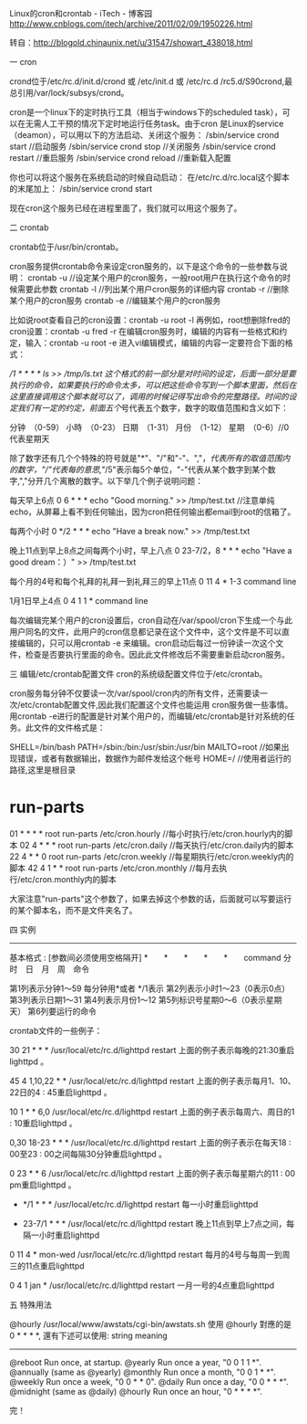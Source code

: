 

Linux的cron和crontab - iTech - 博客园
 http://www.cnblogs.com/itech/archive/2011/02/09/1950226.html

 转自：http://blogold.chinaunix.net/u/31547/showart_438018.html

 

一 cron

crond位于/etc/rc.d/init.d/crond 或 /etc/init.d 或 /etc/rc.d /rc5.d/S90crond,最总引用/var/lock/subsys/crond。

 

cron是一个linux下的定时执行工具（相当于windows下的scheduled task），可以在无需人工干预的情况下定时地运行任务task。由于cron 是Linux的service（deamon），可以用以下的方法启动、关闭这个服务： 
/sbin/service crond start //启动服务 
/sbin/service crond stop //关闭服务 
/sbin/service crond restart //重启服务 
/sbin/service crond reload //重新载入配置 

你也可以将这个服务在系统启动的时候自动启动： 
在/etc/rc.d/rc.local这个脚本的末尾加上： 
/sbin/service crond start 

现在cron这个服务已经在进程里面了，我们就可以用这个服务了。

 

二 crontab

crontab位于/usr/bin/crontab。

 

cron服务提供crontab命令来设定cron服务的，以下是这个命令的一些参数与说明： 
crontab -u //设定某个用户的cron服务，一般root用户在执行这个命令的时候需要此参数 
crontab -l //列出某个用户cron服务的详细内容 
crontab -r //删除某个用户的cron服务 
crontab -e //编辑某个用户的cron服务  


比如说root查看自己的cron设置：crontab -u root -l 
再例如，root想删除fred的cron设置：crontab -u fred -r 
在编辑cron服务时，编辑的内容有一些格式和约定，输入：crontab -u root -e 进入vi编辑模式，编辑的内容一定要符合下面的格式：

*/1 * * * * ls >> /tmp/ls.txt 
这个格式的前一部分是对时间的设定，后面一部分是要执行的命令，如果要执行的命令太多，可以把这些命令写到一个脚本里面，然后在这里直接调用这个脚本就可以了，调用的时候记得写出命令的完整路径。时间的设定我们有一定的约定，前面五个*号代表五个数字，数字的取值范围和含义如下： 

分钟　（0-59） 
小時　（0-23） 
日期　（1-31） 
月份　（1-12） 
星期　（0-6）//0代表星期天 

除了数字还有几个个特殊的符号就是"*"、"/"和"-"、","，*代表所有的取值范围内的数字，"/"代表每的意思,"*/5"表示每5个单位，"-"代表从某个数字到某个数字,","分开几个离散的数字。以下举几个例子说明问题： 

每天早上6点 
0 6 * * * echo "Good morning." >> /tmp/test.txt //注意单纯echo，从屏幕上看不到任何输出，因为cron把任何输出都email到root的信箱了。 

每两个小时 
0 */2 * * * echo "Have a break now." >> /tmp/test.txt 

晚上11点到早上8点之间每两个小时，早上八点 
0 23-7/2，8 * * * echo "Have a good dream：）" >> /tmp/test.txt 

每个月的4号和每个礼拜的礼拜一到礼拜三的早上11点
0 11 4 * 1-3 command line 

1月1日早上4点
0 4 1 1 * command line 

每次编辑完某个用户的cron设置后，cron自动在/var/spool/cron下生成一个与此用户同名的文件，此用户的cron信息都记录在这个文件中，这个文件是不可以直接编辑的，只可以用crontab -e 来编辑。cron启动后每过一份钟读一次这个文件，检查是否要执行里面的命令。因此此文件修改后不需要重新启动cron服务。 

 

三 编辑/etc/crontab配置文件 
cron的系统级配置文件位于/etc/crontab。


cron服务每分钟不仅要读一次/var/spool/cron内的所有文件，还需要读一次/etc/crontab配置文件,因此我们配置这个文件也能运用 cron服务做一些事情。用crontab -e进行的配置是针对某个用户的，而编辑/etc/crontab是针对系统的任务。此文件的文件格式是：

SHELL=/bin/bash 
PATH=/sbin:/bin:/usr/sbin:/usr/bin 
MAILTO=root      //如果出现错误，或者有数据输出，数据作为邮件发给这个帐号 
HOME=/    //使用者运行的路径,这里是根目录 

# run-parts 

01 * * * * root run-parts /etc/cron.hourly //每小时执行/etc/cron.hourly内的脚本 
02 4 * * * root run-parts /etc/cron.daily //每天执行/etc/cron.daily内的脚本
22 4 * * 0 root run-parts /etc/cron.weekly //每星期执行/etc/cron.weekly内的脚本 
42 4 1 * * root run-parts /etc/cron.monthly //每月去执行/etc/cron.monthly内的脚本 

大家注意"run-parts"这个参数了，如果去掉这个参数的话，后面就可以写要运行的某个脚本名，而不是文件夹名了。

 

四 实例

--------------------------------------

基本格式 : [参数间必须使用空格隔开]
*　　*　　*　　*　　*　　command
分　时　日　月　周　命令

第1列表示分钟1～59 每分钟用*或者 */1表示
第2列表示小时1～23（0表示0点）
第3列表示日期1～31
第4列表示月份1～12
第5列标识号星期0～6（0表示星期天）
第6列要运行的命令

crontab文件的一些例子：

30 21 * * * /usr/local/etc/rc.d/lighttpd restart
上面的例子表示每晚的21:30重启lighttpd 。

45 4 1,10,22 * * /usr/local/etc/rc.d/lighttpd restart
上面的例子表示每月1、10、22日的4 : 45重启lighttpd 。

10 1 * * 6,0 /usr/local/etc/rc.d/lighttpd restart
上面的例子表示每周六、周日的1 : 10重启lighttpd 。

0,30 18-23 * * * /usr/local/etc/rc.d/lighttpd restart
上面的例子表示在每天18 : 00至23 : 00之间每隔30分钟重启lighttpd 。

0 23 * * 6 /usr/local/etc/rc.d/lighttpd restart
上面的例子表示每星期六的11 : 00 pm重启lighttpd 。

* */1 * * * /usr/local/etc/rc.d/lighttpd restart
每一小时重启lighttpd

* 23-7/1 * * * /usr/local/etc/rc.d/lighttpd restart
晚上11点到早上7点之间，每隔一小时重启lighttpd

0 11 4 * mon-wed /usr/local/etc/rc.d/lighttpd restart
每月的4号与每周一到周三的11点重启lighttpd

0 4 1 jan * /usr/local/etc/rc.d/lighttpd restart
一月一号的4点重启lighttpd

 

五 特殊用法

@hourly /usr/local/www/awstats/cgi-bin/awstats.sh
使用 @hourly 對應的是 0 * * * *, 還有下述可以使用:
string            meaning
------           -------
@reboot        Run once, at startup.
@yearly         Run once a year, "0 0 1 1 *".
@annually      (same as @yearly)
@monthly       Run once a month, "0 0 1 * *".
@weekly        Run once a week, "0 0 * * 0".
@daily           Run once a day, "0 0 * * *".
@midnight      (same as @daily)
@hourly         Run once an hour, "0 * * * *". 
 

完！